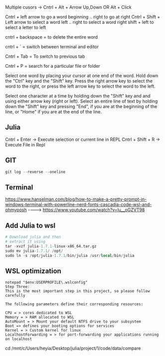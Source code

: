 Multiple cusors -> Cntrl + Alt + Arrow Up,Down        OR Alt + Click

Cntrl + left arrow to go a word beginning .. right to go at right
Cntrl + Shift + Left arrow to select a word left .. right to select a word right
shift + left to select a letter to left

cntrl + backspace =  to delete the entire word

cntrl + ` = switch between terminal and editor

Cntrl + Tab = To switch to previous tab

Cntrl + P = search for a particular file or folder

Select one word by placing your cursor at one end of the word. Hold down the "Ctrl" key and the "Shift"
key. Press the right arrow key to select the word to the right, or press the left arrow key to select the word
to the left.

Select one character at a time by holding down the "Shift" key and and using either arrow key (right or
left). Select an entire line of text by holding down the "Shift" key and pressing "End", if you are at the
beginning of the line, or "Home" if you are at the end of the line.

## Julia

Cntrl + Enter -> Execute selection or current line in REPL
Cntrl + Shift + R -> Execute File in Repl


## GIT

```julia
git log --reverse --oneline
```

## Terminal

https://www.hanselman.com/blog/how-to-make-a-pretty-prompt-in-windows-terminal-with-powerline-nerd-fonts-cascadia-code-wsl-and-ohmyposh  ---->
https://www.youtube.com/watch?v=lu__oGZVT98

## Add Julia to wsl

```julia
# Download julia and then 
# extract it using
tar -xvzf julia-1.7.1-linux-x86_64.tar.gz
sudo mv julia-1.7.1/ /opt/
sudo ln -s /opt/julia-1.7.1/bin/julia /usr/local/bin/julia

```


## WSL optimization
```
notepad "$env:USERPROFILE\.wslconfig"
Step Three:
This is the most important step in this project, so please follow carefully

The following parameters define their corresponding resources:

CPU = > cores dedicated to WSL
Memory = > RAM allocated to WSL
AutoMount = > Mount your default NTFS drive to your subsystem
Boot => defines your booting options for services
Kernel = > Custom kernel for linux
LocalhostForwarding = > for port-forwarding your applications running on localhost
```

cd /mnt/c/Users/heyia/Desktop/julia/project/1/code/data/compare